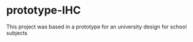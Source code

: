 # prototype-IHC
This project was based in a prototype for an university design for school subjects  
